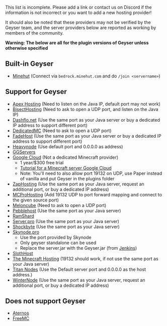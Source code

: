 This list is incomplete. Please add a link or contact us on Discord if the information is not incorrect or you want to add a new hosting provider!

It should also be noted that these providers may not be verified by the Geyser team, and the server providers below are reported as working by members of the community.

**Warning: The below are all for the plugin versions of Geyser unless otherwise specified**

## Built-in Geyser
* [Minehut](https://minehut.com/) (Connect via `bedrock.minehut.com` and do `/join <servername>`)

## Support for Geyser
* [Apex Hosting](https://apexminecrafthosting.com/) (Need to listen on the Java IP, default port may not work)
* [BisectHosting](https://www.bisecthosting.com/) (Need to ask to open a UDP port, and listen on the Java IP)
* [Dashflo.net](https://dashflo.net/) (Use the same port as your Java server or buy a dedicated IP address to support different port)
* [DedicatedMC](https://dedicatedmc.io/) (Need to ask to open a UDP port)
* [FadeHost](https://fadehost.com/) (Use the same port as your Java server or buy a dedicated IP address to support different port)
* [Heavynode](https://www.heavynode.com/) (Use default port and 0.0.0.0 as address)
* [GGServers](https://ggservers.com/)
* [Google Cloud](https://cloud.google.com/) (Not a dedicated Minecraft provider)
  - 1 year/$300 free trial
  - [Tutorial for a Minecraft server Google Cloud](https://cloud.google.com/solutions/gaming/minecraft-server)
  - Note: You'll need to also allow port 19132 on UDP, use Paper instead of vanilla and put Geyser in the plugins folder
* [ZapHosting](https://zap-hosting.com/en/) (Use the same port as your Java server, request an additional port, or buy a dedicated IP address)
* [MCProHosting](https://mcprohosting.com/) (Add 19132 UDP to port forward mapping and connect to the given source port)
* [Meloncube](https://www.meloncube.net/) (Need to ask to open a UDP port)
* [Pebblehost](https://pebblehost.com/) (Use the same port as your Java server)
* [RamShard](https://ramshard.com/)
* [Server.pro](https://server.pro) (Use the same port as your Java server)
* [Shockbyte](https://shockbyte.com/) (Use the same port as your Java server)
* [Skynode.pro](https://skynode.pro/)
  - Use the port provided by Skynode
  - Only geyser standalone can be used
  - Replace the server.jar with the Geyser.jar (from [Jenkins](https://ci.nukkitx.com/job/GeyserMC/job/Geyser/job/master/))
* [SlothHost](https://slothhost.com/)
* [The Minecraft Hosting](https://theminecrafthosting.com/) (19132 should work, if not use the same port as your Java server)
* [Titan Nodes](https://titannodes.com/) (Use the Default server port and 0.0.0.0 as the host address.)
* [WinterNode](https://winternode.com) (Use the same port as your Java server, request an additional port, or buy a dedicated IP address)

## Does not support Geyser
* [Aternos](https://aternos.org/)
* [FreeMC](https://freemc.host/)